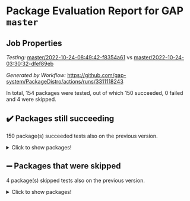 # Package Evaluation Report for GAP `master`

## Job Properties

*Testing:* [master/2022-10-24-08:49:42-f8354a61](https://github.com/gap-system/PackageDistro/blob/data/reports/master/2022-10-24-08:49:42-f8354a61) vs [master/2022-10-24-03:30:32-dfef89eb](https://github.com/gap-system/PackageDistro/blob/data/reports/master/2022-10-24-03:30:32-dfef89eb)

*Generated by Workflow:* https://github.com/gap-system/PackageDistro/actions/runs/3311118243

In total, 154 packages were tested, out of which 150 succeeded, 0 failed and 4 were skipped.

## :heavy_check_mark: Packages still succeeding

150 package(s) succeeded tests also on the previous version.
<details><summary>Click to show packages!</summary>

- 4ti2interface 2022.09-01 [(success)](https://github.com/gap-system/PackageDistro/actions/runs/3311118243/jobs/5466348932)
- ace 5.6.1 [(success)](https://github.com/gap-system/PackageDistro/actions/runs/3311118243/jobs/5466349089)
- aclib 1.3.2 [(success)](https://github.com/gap-system/PackageDistro/actions/runs/3311118243/jobs/5466349183)
- agt 0.3 [(success)](https://github.com/gap-system/PackageDistro/actions/runs/3311118243/jobs/5466349312)
- alnuth 3.2.1 [(success)](https://github.com/gap-system/PackageDistro/actions/runs/3311118243/jobs/5466349417)
- anupq 3.2.6 [(success)](https://github.com/gap-system/PackageDistro/actions/runs/3311118243/jobs/5466349540)
- atlasrep 2.1.6 [(success)](https://github.com/gap-system/PackageDistro/actions/runs/3311118243/jobs/5466349639)
- autodoc 2022.10.20 [(success)](https://github.com/gap-system/PackageDistro/actions/runs/3311118243/jobs/5466349753)
- automata 1.15 [(success)](https://github.com/gap-system/PackageDistro/actions/runs/3311118243/jobs/5466349853)
- automgrp 1.3.2 [(success)](https://github.com/gap-system/PackageDistro/actions/runs/3311118243/jobs/5466349957)
- autpgrp 1.11 [(success)](https://github.com/gap-system/PackageDistro/actions/runs/3311118243/jobs/5466350078)
- cap 2022.10-06 [(success)](https://github.com/gap-system/PackageDistro/actions/runs/3311118243/jobs/5466350206)
- caratinterface 2.3.4 [(success)](https://github.com/gap-system/PackageDistro/actions/runs/3311118243/jobs/5466350308)
- cddinterface 2022.08.11 [(success)](https://github.com/gap-system/PackageDistro/actions/runs/3311118243/jobs/5466350424)
- circle 1.6.5 [(success)](https://github.com/gap-system/PackageDistro/actions/runs/3311118243/jobs/5466350547)
- classicpres 1.22 [(success)](https://github.com/gap-system/PackageDistro/actions/runs/3311118243/jobs/5466350645)
- cohomolo 1.6.10 [(success)](https://github.com/gap-system/PackageDistro/actions/runs/3311118243/jobs/5466350747)
- congruence 1.2.4 [(success)](https://github.com/gap-system/PackageDistro/actions/runs/3311118243/jobs/5466350865)
- corelg 1.56 [(success)](https://github.com/gap-system/PackageDistro/actions/runs/3311118243/jobs/5466350973)
- crime 1.6 [(success)](https://github.com/gap-system/PackageDistro/actions/runs/3311118243/jobs/5466351090)
- crisp 1.4.5 [(success)](https://github.com/gap-system/PackageDistro/actions/runs/3311118243/jobs/5466351269)
- crypting 0.10.3 [(success)](https://github.com/gap-system/PackageDistro/actions/runs/3311118243/jobs/5466351407)
- cryst 4.1.25 [(success)](https://github.com/gap-system/PackageDistro/actions/runs/3311118243/jobs/5466351521)
- crystcat 1.1.10 [(success)](https://github.com/gap-system/PackageDistro/actions/runs/3311118243/jobs/5466351643)
- ctbllib 1.3.4 [(success)](https://github.com/gap-system/PackageDistro/actions/runs/3311118243/jobs/5466351762)
- cubefree 1.19 [(success)](https://github.com/gap-system/PackageDistro/actions/runs/3311118243/jobs/5466351879)
- curlinterface 2.3.1 [(success)](https://github.com/gap-system/PackageDistro/actions/runs/3311118243/jobs/5466352027)
- cvec 2.7.6 [(success)](https://github.com/gap-system/PackageDistro/actions/runs/3311118243/jobs/5466352131)
- datastructures 0.2.7 [(success)](https://github.com/gap-system/PackageDistro/actions/runs/3311118243/jobs/5466352228)
- deepthought 1.0.6 [(success)](https://github.com/gap-system/PackageDistro/actions/runs/3311118243/jobs/5466352371)
- design 1.7 [(success)](https://github.com/gap-system/PackageDistro/actions/runs/3311118243/jobs/5466352557)
- difsets 2.3.1 [(success)](https://github.com/gap-system/PackageDistro/actions/runs/3311118243/jobs/5466352749)
- digraphs 1.6.0 [(success)](https://github.com/gap-system/PackageDistro/actions/runs/3311118243/jobs/5466352933)
- edim 1.3.6 [(success)](https://github.com/gap-system/PackageDistro/actions/runs/3311118243/jobs/5466353127)
- example 4.3.2 [(success)](https://github.com/gap-system/PackageDistro/actions/runs/3311118243/jobs/5466353298)
- examplesforhomalg 2022.10-01 [(success)](https://github.com/gap-system/PackageDistro/actions/runs/3311118243/jobs/5466353468)
- factint 1.6.3 [(success)](https://github.com/gap-system/PackageDistro/actions/runs/3311118243/jobs/5466353606)
- ferret 1.0.9 [(success)](https://github.com/gap-system/PackageDistro/actions/runs/3311118243/jobs/5466353701)
- fga 1.4.0 [(success)](https://github.com/gap-system/PackageDistro/actions/runs/3311118243/jobs/5466353829)
- fining 1.5.1 [(success)](https://github.com/gap-system/PackageDistro/actions/runs/3311118243/jobs/5466353952)
- float 1.0.3 [(success)](https://github.com/gap-system/PackageDistro/actions/runs/3311118243/jobs/5466354083)
- format 1.4.3 [(success)](https://github.com/gap-system/PackageDistro/actions/runs/3311118243/jobs/5466354225)
- forms 1.2.9 [(success)](https://github.com/gap-system/PackageDistro/actions/runs/3311118243/jobs/5466354342)
- fplsa 1.2.5 [(success)](https://github.com/gap-system/PackageDistro/actions/runs/3311118243/jobs/5466354454)
- fr 2.4.11 [(success)](https://github.com/gap-system/PackageDistro/actions/runs/3311118243/jobs/5466354570)
- francy 1.2.5 [(success)](https://github.com/gap-system/PackageDistro/actions/runs/3311118243/jobs/5466354727)
- fwtree 1.3 [(success)](https://github.com/gap-system/PackageDistro/actions/runs/3311118243/jobs/5466354889)
- gapdoc 1.6.6 [(success)](https://github.com/gap-system/PackageDistro/actions/runs/3311118243/jobs/5466355017)
- gauss 2022.10-01 [(success)](https://github.com/gap-system/PackageDistro/actions/runs/3311118243/jobs/5466355159)
- gaussforhomalg 2022.08-03 [(success)](https://github.com/gap-system/PackageDistro/actions/runs/3311118243/jobs/5466355306)
- gbnp 1.0.5 [(success)](https://github.com/gap-system/PackageDistro/actions/runs/3311118243/jobs/5466355447)
- generalizedmorphismsforcap 2022.09-01 [(success)](https://github.com/gap-system/PackageDistro/actions/runs/3311118243/jobs/5466355597)
- genss 1.6.8 [(success)](https://github.com/gap-system/PackageDistro/actions/runs/3311118243/jobs/5466355730)
- gradedmodules 2022.09-02 [(success)](https://github.com/gap-system/PackageDistro/actions/runs/3311118243/jobs/5466355847)
- gradedringforhomalg 2022.10-01 [(success)](https://github.com/gap-system/PackageDistro/actions/runs/3311118243/jobs/5466355953)
- grape 4.8.5 [(success)](https://github.com/gap-system/PackageDistro/actions/runs/3311118243/jobs/5466356102)
- groupoids 1.71 [(success)](https://github.com/gap-system/PackageDistro/actions/runs/3311118243/jobs/5466356225)
- grpconst 2.6.2 [(success)](https://github.com/gap-system/PackageDistro/actions/runs/3311118243/jobs/5466356342)
- guarana 0.96.3 [(success)](https://github.com/gap-system/PackageDistro/actions/runs/3311118243/jobs/5466356517)
- guava 3.17 [(success)](https://github.com/gap-system/PackageDistro/actions/runs/3311118243/jobs/5466356637)
- hap 1.47 [(success)](https://github.com/gap-system/PackageDistro/actions/runs/3311118243/jobs/5466356711)
- hapcryst 0.1.15 [(success)](https://github.com/gap-system/PackageDistro/actions/runs/3311118243/jobs/5466356796)
- hecke 1.5.3 [(success)](https://github.com/gap-system/PackageDistro/actions/runs/3311118243/jobs/5466356899)
- help 3.5 [(success)](https://github.com/gap-system/PackageDistro/actions/runs/3311118243/jobs/5466356986)
- homalg 2022.08-04 [(success)](https://github.com/gap-system/PackageDistro/actions/runs/3311118243/jobs/5466357086)
- homalgtocas 2022.10-01 [(success)](https://github.com/gap-system/PackageDistro/actions/runs/3311118243/jobs/5466357194)
- idrel 2.44 [(success)](https://github.com/gap-system/PackageDistro/actions/runs/3311118243/jobs/5466357297)
- images 1.3.1 [(success)](https://github.com/gap-system/PackageDistro/actions/runs/3311118243/jobs/5466357415)
- intpic 0.3.0 [(success)](https://github.com/gap-system/PackageDistro/actions/runs/3311118243/jobs/5466357520)
- io 4.8.0 [(success)](https://github.com/gap-system/PackageDistro/actions/runs/3311118243/jobs/5466357606)
- io_forhomalg 2022.09-01 [(success)](https://github.com/gap-system/PackageDistro/actions/runs/3311118243/jobs/5466357711)
- irredsol 1.4.3 [(success)](https://github.com/gap-system/PackageDistro/actions/runs/3311118243/jobs/5466357795)
- json 2.1.1 [(success)](https://github.com/gap-system/PackageDistro/actions/runs/3311118243/jobs/5466357876)
- jupyterkernel 1.4.1 [(success)](https://github.com/gap-system/PackageDistro/actions/runs/3311118243/jobs/5466357960)
- jupyterviz 1.5.6 [(success)](https://github.com/gap-system/PackageDistro/actions/runs/3311118243/jobs/5466358023)
- kan 1.34 [(success)](https://github.com/gap-system/PackageDistro/actions/runs/3311118243/jobs/5466358085)
- kbmag 1.5.10 [(success)](https://github.com/gap-system/PackageDistro/actions/runs/3311118243/jobs/5466358173)
- laguna 3.9.5 [(success)](https://github.com/gap-system/PackageDistro/actions/runs/3311118243/jobs/5466358265)
- liealgdb 2.2.1 [(success)](https://github.com/gap-system/PackageDistro/actions/runs/3311118243/jobs/5466358370)
- liepring 2.8 [(success)](https://github.com/gap-system/PackageDistro/actions/runs/3311118243/jobs/5466358464)
- liering 2.4.2 [(success)](https://github.com/gap-system/PackageDistro/actions/runs/3311118243/jobs/5466358550)
- linearalgebraforcap 2022.10-04 [(success)](https://github.com/gap-system/PackageDistro/actions/runs/3311118243/jobs/5466358632)
- localizeringforhomalg 2022.09-01 [(success)](https://github.com/gap-system/PackageDistro/actions/runs/3311118243/jobs/5466358730)
- loops 3.4.2 [(success)](https://github.com/gap-system/PackageDistro/actions/runs/3311118243/jobs/5466358842)
- lpres 1.0.3 [(success)](https://github.com/gap-system/PackageDistro/actions/runs/3311118243/jobs/5466358929)
- majoranaalgebras 1.5 [(success)](https://github.com/gap-system/PackageDistro/actions/runs/3311118243/jobs/5466359027)
- mapclass 1.4.6 [(success)](https://github.com/gap-system/PackageDistro/actions/runs/3311118243/jobs/5466359109)
- matgrp 0.70 [(success)](https://github.com/gap-system/PackageDistro/actions/runs/3311118243/jobs/5466359206)
- matricesforhomalg 2022.10-05 [(success)](https://github.com/gap-system/PackageDistro/actions/runs/3311118243/jobs/5466359292)
- modisom 2.5.3 [(success)](https://github.com/gap-system/PackageDistro/actions/runs/3311118243/jobs/5466359390)
- modulepresentationsforcap 2022.10-04 [(success)](https://github.com/gap-system/PackageDistro/actions/runs/3311118243/jobs/5466359472)
- modules 2022.09-01 [(success)](https://github.com/gap-system/PackageDistro/actions/runs/3311118243/jobs/5466359557)
- monoidalcategories 2022.10-01 [(success)](https://github.com/gap-system/PackageDistro/actions/runs/3311118243/jobs/5466359664)
- nconvex 2022.09-01 [(success)](https://github.com/gap-system/PackageDistro/actions/runs/3311118243/jobs/5466359759)
- nilmat 1.4.2 [(success)](https://github.com/gap-system/PackageDistro/actions/runs/3311118243/jobs/5466359853)
- nock 1.5 [(success)](https://github.com/gap-system/PackageDistro/actions/runs/3311118243/jobs/5466359975)
- normalizinterface 1.3.4 [(success)](https://github.com/gap-system/PackageDistro/actions/runs/3311118243/jobs/5466360074)
- nq 2.5.8 [(success)](https://github.com/gap-system/PackageDistro/actions/runs/3311118243/jobs/5466360202)
- numericalsgps 1.3.1 [(success)](https://github.com/gap-system/PackageDistro/actions/runs/3311118243/jobs/5466360300)
- openmath 11.5.1 [(success)](https://github.com/gap-system/PackageDistro/actions/runs/3311118243/jobs/5466360403)
- orb 4.9.0 [(success)](https://github.com/gap-system/PackageDistro/actions/runs/3311118243/jobs/5466360511)
- packagemanager 1.3.2 [(success)](https://github.com/gap-system/PackageDistro/actions/runs/3311118243/jobs/5466360629)
- patternclass 2.4.3 [(success)](https://github.com/gap-system/PackageDistro/actions/runs/3311118243/jobs/5466360725)
- permut 2.0.4 [(success)](https://github.com/gap-system/PackageDistro/actions/runs/3311118243/jobs/5466360829)
- polenta 1.3.10 [(success)](https://github.com/gap-system/PackageDistro/actions/runs/3311118243/jobs/5466360935)
- polymaking 0.8.6 [(success)](https://github.com/gap-system/PackageDistro/actions/runs/3311118243/jobs/5466361041)
- primgrp 3.4.2 [(success)](https://github.com/gap-system/PackageDistro/actions/runs/3311118243/jobs/5466361122)
- profiling 2.5.1 [(success)](https://github.com/gap-system/PackageDistro/actions/runs/3311118243/jobs/5466361213)
- qpa 1.34 [(success)](https://github.com/gap-system/PackageDistro/actions/runs/3311118243/jobs/5466361298)
- quagroup 1.8.3 [(success)](https://github.com/gap-system/PackageDistro/actions/runs/3311118243/jobs/5466361386)
- radiroot 2.9 [(success)](https://github.com/gap-system/PackageDistro/actions/runs/3311118243/jobs/5466361493)
- rcwa 4.7.0 [(success)](https://github.com/gap-system/PackageDistro/actions/runs/3311118243/jobs/5466361591)
- rds 1.8 [(success)](https://github.com/gap-system/PackageDistro/actions/runs/3311118243/jobs/5466361725)
- recog 1.4.2 [(success)](https://github.com/gap-system/PackageDistro/actions/runs/3311118243/jobs/5466361872)
- repndecomp 1.2.1 [(success)](https://github.com/gap-system/PackageDistro/actions/runs/3311118243/jobs/5466362037)
- repsn 3.1.0 [(success)](https://github.com/gap-system/PackageDistro/actions/runs/3311118243/jobs/5466362191)
- resclasses 4.7.3 [(success)](https://github.com/gap-system/PackageDistro/actions/runs/3311118243/jobs/5466362370)
- ringsforhomalg 2022.10-02 [(success)](https://github.com/gap-system/PackageDistro/actions/runs/3311118243/jobs/5466362599)
- sco 2022.09-01 [(success)](https://github.com/gap-system/PackageDistro/actions/runs/3311118243/jobs/5466362778)
- scscp 2.3.1 [(success)](https://github.com/gap-system/PackageDistro/actions/runs/3311118243/jobs/5466362909)
- semigroups 5.0.2 [(success)](https://github.com/gap-system/PackageDistro/actions/runs/3311118243/jobs/5466363019)
- sglppow 2.2 [(success)](https://github.com/gap-system/PackageDistro/actions/runs/3311118243/jobs/5466363128)
- sgpviz 0.999.5 [(success)](https://github.com/gap-system/PackageDistro/actions/runs/3311118243/jobs/5466363228)
- simpcomp 2.1.14 [(success)](https://github.com/gap-system/PackageDistro/actions/runs/3311118243/jobs/5466363341)
- singular 2022.09.23 [(success)](https://github.com/gap-system/PackageDistro/actions/runs/3311118243/jobs/5466363457)
- sla 1.5.3 [(success)](https://github.com/gap-system/PackageDistro/actions/runs/3311118243/jobs/5466363587)
- smallgrp 1.5 [(success)](https://github.com/gap-system/PackageDistro/actions/runs/3311118243/jobs/5466363750)
- smallsemi 0.6.13 [(success)](https://github.com/gap-system/PackageDistro/actions/runs/3311118243/jobs/5466363891)
- sonata 2.9.5 [(success)](https://github.com/gap-system/PackageDistro/actions/runs/3311118243/jobs/5466364007)
- sophus 1.27 [(success)](https://github.com/gap-system/PackageDistro/actions/runs/3311118243/jobs/5466364148)
- spinsym 1.5.2 [(success)](https://github.com/gap-system/PackageDistro/actions/runs/3311118243/jobs/5466364281)
- standardff 0.9.4 [(success)](https://github.com/gap-system/PackageDistro/actions/runs/3311118243/jobs/5466364413)
- symbcompcc 1.3.2 [(success)](https://github.com/gap-system/PackageDistro/actions/runs/3311118243/jobs/5466364542)
- thelma 1.3 [(success)](https://github.com/gap-system/PackageDistro/actions/runs/3311118243/jobs/5466364636)
- tomlib 1.2.9 [(success)](https://github.com/gap-system/PackageDistro/actions/runs/3311118243/jobs/5466364729)
- toolsforhomalg 2022.09-08 [(success)](https://github.com/gap-system/PackageDistro/actions/runs/3311118243/jobs/5466364844)
- toric 1.9.5 [(success)](https://github.com/gap-system/PackageDistro/actions/runs/3311118243/jobs/5466364975)
- toricvarieties 2022.07.13 [(success)](https://github.com/gap-system/PackageDistro/actions/runs/3311118243/jobs/5466365090)
- transgrp 3.6.3 [(success)](https://github.com/gap-system/PackageDistro/actions/runs/3311118243/jobs/5466365233)
- ugaly 4.0.3 [(success)](https://github.com/gap-system/PackageDistro/actions/runs/3311118243/jobs/5466365328)
- unipot 1.5 [(success)](https://github.com/gap-system/PackageDistro/actions/runs/3311118243/jobs/5466365473)
- unitlib 4.1.0 [(success)](https://github.com/gap-system/PackageDistro/actions/runs/3311118243/jobs/5466365608)
- utils 0.77 [(success)](https://github.com/gap-system/PackageDistro/actions/runs/3311118243/jobs/5466365741)
- uuid 0.7 [(success)](https://github.com/gap-system/PackageDistro/actions/runs/3311118243/jobs/5466365858)
- walrus 0.9991 [(success)](https://github.com/gap-system/PackageDistro/actions/runs/3311118243/jobs/5466365948)
- wedderga 4.10.2 [(success)](https://github.com/gap-system/PackageDistro/actions/runs/3311118243/jobs/5466366075)
- xmod 2.88 [(success)](https://github.com/gap-system/PackageDistro/actions/runs/3311118243/jobs/5466366208)
- xmodalg 1.22 [(success)](https://github.com/gap-system/PackageDistro/actions/runs/3311118243/jobs/5466366318)
- yangbaxter 0.10.1 [(success)](https://github.com/gap-system/PackageDistro/actions/runs/3311118243/jobs/5466366419)
- zeromqinterface 0.14 [(success)](https://github.com/gap-system/PackageDistro/actions/runs/3311118243/jobs/5466366524)
</details>

## :heavy_minus_sign: Packages that were skipped

4 package(s) skipped tests also on the previous version.
<details><summary>Click to show packages!</summary>

- browse 1.8.18 [(skipped)](https://github.com/gap-system/PackageDistro/actions/runs/3311118243/jobs/5466170448)
- itc 1.5.1 [(skipped)](https://github.com/gap-system/PackageDistro/actions/runs/3311118243/jobs/5466170448)
- polycyclic 2.16 [(skipped)](https://github.com/gap-system/PackageDistro/actions/runs/3311118243/jobs/5466170448)
- xgap 4.31 [(skipped)](https://github.com/gap-system/PackageDistro/actions/runs/3311118243/jobs/5466170448)
</details>

